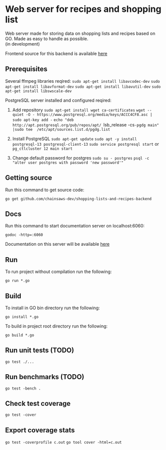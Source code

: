 # Web server for recipes and shopping list
Web server made for storing data on shopping lists and recipes based on GO.
Made as easy to handle as possible.  
(in development)

Frontend source for this backend is available [here](https://github.com/chainsaws-dev/shopping-lists-and-recipes)

## Prerequisites
Several ffmpeg libraries reqired:
`sudo apt-get install libavcodec-dev`
`sudo apt-get install libavformat-dev`
`sudo apt-get install libavutil-dev`
`sudo apt-get install libswscale-dev`

PostgreSQL server installed and configured reqired:

1. Add repository
`sudo apt-get install wget ca-certificates`
`wget --quiet -O - https://www.postgresql.org/media/keys/ACCC4CF8.asc | sudo apt-key add -`
`echo "deb http://apt.postgresql.org/pub/repos/apt/ `lsb_release -cs`-pgdg main" |sudo tee  /etc/apt/sources.list.d/pgdg.list`

2. Install PostgreSQL
`sudo apt-get update`
`sudo apt -y install postgresql-13 postgresql-client-13`
`sudo service postgresql start` or `pg_ctlcluster 12 main start`

3. Change default password for postgres 
`sudo su - postgres`
`psql -c "alter user postgres with password 'new password'"`

## Getting source
Run this command to get source code:

`go get github.com/chainsaws-dev/shopping-lists-and-recipes-backend`

## Docs
Run this command to start documentation server on localhost:6060:

`godoc -http=:6060` 

Documentation on this server will be available [here](http://localhost:6060/pkg/shopping-lists-and-recipes/)

## Run
To run project without compilation run the following:

`go run *.go`

## Build
To install in GO bin directory run the following:

`go install *.go`

To build in project root directory run the following:

`go build *.go`

## Run unit tests (TODO)
`go test ./...`

## Run benchmarks (TODO)
`go test -bench .`

## Check test coverage 
`go test -cover`

## Export coverage stats
`go test -coverprofile c.out`
`go tool cover -html=c.out`